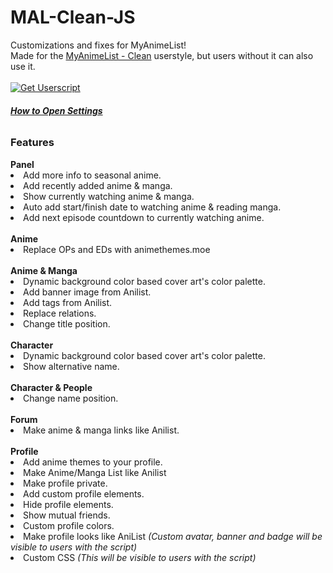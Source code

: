 # MAL-Clean-JS
Customizations and fixes for MyAnimeList!<br>
Made for the <a href="https://userstyles.world/style/10678/myanimelist-clean">MyAnimeList - Clean</a> userstyle, but users without it can also use it.
<br><br><a href="https://github.com/KanashiiDev/MAL-Clean-JS/raw/main/mal-clean.user.js"><img src="https://shields.io/badge/Mal%20Clean%20JS%20Install%20Userscript-brightgreen" alt="Get Userscript"/></a><br>
<h6><b><a href="https://github.com/KanashiiDev/MAL-Clean-JS/blob/main/howtoopen.png">How to Open Settings</a></b> <br>
<h3>Features</h3>
<b>Panel</b>
<li>Add more info to seasonal anime.</li>
<li>Add recently added anime & manga.</li>
<li>Show currently watching anime & manga.</li>
<li>Auto add start/finish date to watching anime & reading manga.</li>
<li>Add next episode countdown to currently watching anime.</li><br>
<b>Anime</b>
<li>Replace OPs and EDs with animethemes.moe</li><br>
<b>Anime & Manga</b>
<li>Dynamic background color based cover art's color palette.</li>
<li>Add banner image from Anilist.</li>
<li>Add tags from Anilist.</li>
<li>Replace relations.</li>
<li>Change title position.</li><br>
<b>Character</b>
<li>Dynamic background color based cover art's color palette.</li>
<li>Show alternative name.</li><br>
<b>Character & People</b>
<li>Change name position.</li><br>
<b>Forum</b>
<li>Make anime & manga links like Anilist.</li><br>
<b>Profile</b>
<li>Add anime themes to your profile.</li>
<li>Make Anime/Manga List like Anilist </li>
<li>Make profile private. </li>
<li>Add custom profile elements. </li>
<li>Hide profile elements. </li>
<li>Show mutual friends.</li>
<li>Custom profile colors.</li>
<li>Make profile looks like AniList <i>(Custom avatar, banner and badge will be visible to users with the script)</i></li>
<li>Custom CSS <i>(This will be visible to users with the script)</i></li>
